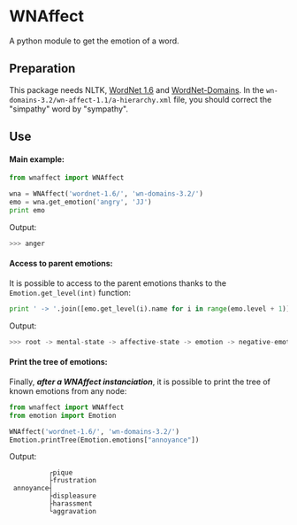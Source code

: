 # WNAffect
A python module to get the emotion of a word.

## Preparation
This package needs NLTK, [WordNet 1.6](http://wordnet.princeton.edu/wordnet/download/old-versions/) and [WordNet-Domains](http://wndomains.fbk.eu/download.html).
In the ```wn-domains-3.2/wn-affect-1.1/a-hierarchy.xml``` file, you should correct the "simpathy" word by "sympathy".

## Use
#### Main example:
```python
from wnaffect import WNAffect

wna = WNAffect('wordnet-1.6/', 'wn-domains-3.2/')
emo = wna.get_emotion('angry', 'JJ')
print emo
```
Output:
```python
>>> anger
```
#### Access to parent emotions:
It is possible to access to the parent emotions thanks to the ```Emotion.get_level(int)``` function:
```python
print ' -> '.join([emo.get_level(i).name for i in range(emo.level + 1)])
```
Output:
```python
>>> root -> mental-state -> affective-state -> emotion -> negative-emotion -> general-dislike -> anger
```
#### Print the tree of emotions:
Finally, ***after a WNAffect instanciation***, it is possible to print the tree of known emotions from any node:
```python
from wnaffect import WNAffect
from emotion import Emotion

WNAffect('wordnet-1.6/', 'wn-domains-3.2/')
Emotion.printTree(Emotion.emotions["annoyance"])
```
Output:
```
          ┌pique
          ├frustration
 annoyance┤
          ├displeasure
          ├harassment
          └aggravation
```
